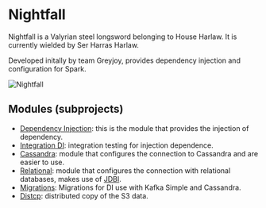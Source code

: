 # Nightfall

Nightfall is a Valyrian steel longsword belonging to House Harlaw. It is currently wielded by Ser Harras Harlaw.

Developed initally by team Greyjoy, provides dependency injection and configuration for Spark.

![Nightfall](http://awoiaf.westeros.org/images/thumb/7/76/Nightfall.jpg/350px-Nightfall.jpg)

## Modules (subprojects)

* [Dependency Injection](di/README.md): this is the module that provides the injection of dependency.
* [Integration DI](di-integration/README.md): integration testing for injection dependence.
* [Cassandra](persistence/cassandra/README.md): module that configures the connection to Cassandra and are easier to use.
* [Relational](persistence/relation/README.md): module that configures the connection with relational databases, makes use of [JDBI](http://jdbi.org/).
* [Migrations](migrations/README.md): Migrations for DI use with Kafka Simple and Cassandra.
* [Distcp](distcp/README.md): distributed copy of the S3 data.
